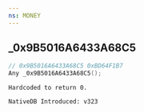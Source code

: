 ```yaml
---
ns: MONEY
---
```

## _0x9B5016A6433A68C5

```c
// 0x9B5016A6433A68C5 0xBD64F1B7
Any _0x9B5016A6433A68C5();
```

```
Hardcoded to return 0.

NativeDB Introduced: v323
```


